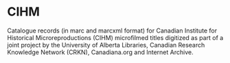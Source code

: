 CIHM
====

Catalogue records (in marc and marcxml format) for Canadian Institute for Historical Microreproductions (CIHM) microfilmed titles digitized as part of a joint project by the University of Alberta Libraries, Canadian Research Knowledge Network (CRKN), Canadiana.org and Internet Archive.
